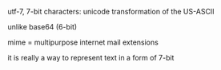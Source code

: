 utf-7, 7-bit characters: unicode transformation of the US-ASCII

unlike base64 (6-bit)

mime = multipurpose internet mail extensions

it is really a way to represent text in a form of 7-bit

